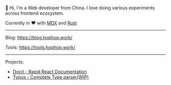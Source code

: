 👋 Hi, I'm a Web developer from China. I love doing various experiments across frontend ecosystem.

Currently in ❤️ with [MDX](https://github.com/mdx-js/mdx/) and [Rust](https://www.rust-lang.org/learn)

<hr/>

Blog: https://blog.hophop.work/

Tools: https://tools.hophop.work/

<hr/>


Projects:
- [Docit - Rapid React Documentation](https://github.com/BlizzBolts/docit)
- [Typus - Complete Type parser(WIP)](https://github.com/BlizzBolts/typus)


<!---
citrus327/citrus327 is a ✨ special ✨ repository because its `README.md` (this file) appears on your GitHub profile.
You can click the Preview link to take a look at your changes.
--->
